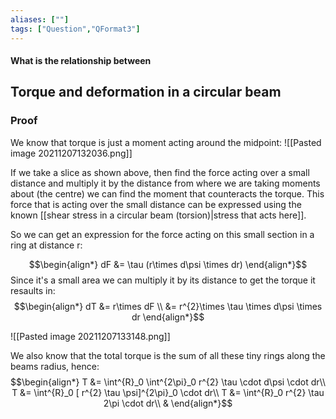 ```yaml
---
aliases: [""]
tags: ["Question","QFormat3"]
---
```


#### What is the relationship between
## Torque and deformation in a circular beam


### Proof
We know that torque is just a moment acting around the midpoint:
![[Pasted image 20211207132036.png]]

If we take a slice as shown above, then find the force acting over a small distance and multiply it by the distance from where we are taking moments about (the centre) we can find the moment that counteracts the torque.
This force that is acting over the small distance can be expressed using the known [[shear stress in a circular beam (torsion)|stress that acts here]].

So we can get an expression for the force acting on this small section in a ring at distance r:

$$\begin{align*}
dF &= \tau (r\times d\psi \times dr)
\end{align*}$$
Since it's a small area we can multiply it by its distance to get the torque it resaults in:
$$\begin{align*}
dT &= r\times dF \\
&= r^{2}\times  \tau \times d\psi \times dr
\end{align*}$$

![[Pasted image 20211207133148.png]]

We also know that the total torque is the sum of all these tiny rings along the beams radius, hence:
$$\begin{align*}
T &= \int^{R}_0 \int^{2\pi}_0 r^{2}  \tau \cdot d\psi \cdot dr\\
T &= \int^{R}_0 [ r^{2}  \tau \psi]^{2\pi}_0 \cdot dr\\
T &= \int^{R}_0 r^{2}  \tau 2\pi \cdot dr\\
&
\end{align*}$$